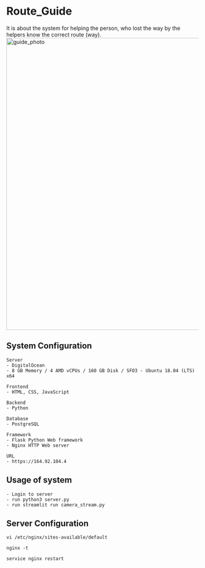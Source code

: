 # Route_Guide
It is about the system for helping the person, who lost the way by the helpers know the correct route (way).
<img width="766" alt="guide_photo" src="https://github.com/upc-hub/Route_Guide/assets/79504426/00724fdc-ebc8-4849-9d1d-1e77bd03e5c3">
## System Configuration
```
Server
- DigitalOcean
- 8 GB Memory / 4 AMD vCPUs / 160 GB Disk / SFO3 - Ubuntu 18.04 (LTS) x64

Frontend
- HTML, CSS, JavaScript

Backend
- Python

Database
- PostgreSQL

Framework
- Flask Python Web framework
- Nginx HTTP Web server

URL
- https://164.92.104.4
```

## Usage of system
```
- Login to server
- run python3 server.py
- run streamlit run camera_stream.py
```

## Server Configuration
```
vi /etc/nginx/sites-available/default
```
```
nginx -t
```
```
service nginx restart
```
